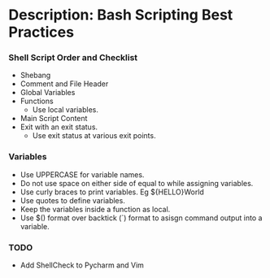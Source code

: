 # Description: Bash Scripting Best Practices

### Shell Script Order and Checklist
* Shebang
* Comment and File Header
* Global Variables
* Functions
    * Use local variables.
* Main Script Content
* Exit with an exit status.
    * Use exit status at various exit points.
    
### Variables
* Use UPPERCASE for variable names.
* Do not use space on either side of equal to while assigning variables.
* Use curly braces to print variables. Eg ${HELLO}World
* Use quotes to define variables.
* Keep the variables inside a function as local.
* Use $() format over backtick (`) format to asisgn command output into a variable.

### TODO
* Add ShellCheck to Pycharm and Vim

